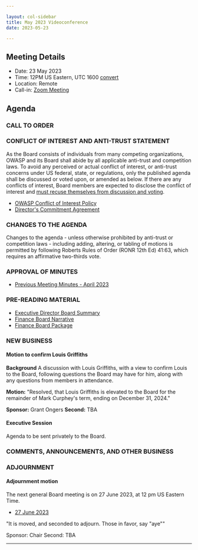 ```yaml
---

layout: col-sidebar
title: May 2023 Videoconference
date: 2023-05-23

---
```


## Meeting Details

- Date: 23 May 2023
- Time: 12PM US Eastern, UTC 1600 [convert](https://www.timeanddate.com/worldclock/meetingdetails.html?year=2023&month=05&day=23&hour=16&min=0&sec=0&p1=398&p2=16&p3=110&p4=197&p5=217&p6=136&p7=179&p8=438)
- Location: Remote
- Call-in: [Zoom Meeting](https://us06web.zoom.us/j/87347729318?pwd=dVgvdFdIK01FUmdOQm90cEc0c2FGUT09)

## Agenda

### CALL TO ORDER

<!--
Board Members
- Vandana Verma Sehgal, Grant Ongers, Avi Douglen, Glenn ten Cate, Matt Tesauro, Bil Corry.

Guests
Andrew van der Stock, Shelby Graham, Dawn Aitken, Harold Blankenship, Lisa Jones, Kelly Santalucia, Lauren Thomas
-->

### CONFLICT OF INTEREST AND ANTI-TRUST STATEMENT

As the Board consists of individuals from many competing organizations, OWASP and its Board shall abide by all applicable anti-trust and competition laws. To avoid any perceived or actual conflict of interest, or anti-trust concerns under US federal, state, or regulations, only the published agenda shall be discussed or voted upon, or amended as below. If there are any conflicts of interest, Board members are expected to disclose the conflict of interest and [must recuse themselves from discussion and voting](https://owasp.org/www-policy/legal/bylaws#section-702-disclosure-required).

- [OWASP Conflict of Interest Policy](https://owasp.org/www-policy/operational/conflict-of-interest)
- [Director's Commitment Agreement](https://owasp.org/www-policy/legal/directors-committment-agreement)

### CHANGES TO THE AGENDA

Changes to the agenda - unless otherwise prohibited by anti-trust or competition laws - including adding, altering, or tabling of motions is permitted by following Roberts Rules of Order (RONR 12th Ed) 41:63, which requires an affirmative two-thirds vote.

### APPROVAL OF MINUTES

- [Previous Meeting Minutes - April 2023](/www-board/meetings-historical/202304)

### PRE-READING MATERIAL

- [Executive Director Board Summary](https://docs.google.com/presentation/d/1PW5cESSMQh5ulwmgY9aZxv0NWc9l2qYYsHA_xgB3r2Y/edit?usp=sharing)
- [Finance Board Narrative](/www-board/attachments/202304-finance-narrative.docx)
- [Finance Board Package](/www-board/attachments/202304-finance-package.xlsx)

### NEW BUSINESS

#### Motion to confirm Louis Griffiths

**Background** A discussion with Louis Griffiths, with a view to confirm Louis to the Board, following questions the Board may have for him, along with any questions from members in attendance.

**Motion:** "Resolved, that Louis Griffiths is elevated to the Board for the remainder of Mark Curphey's term, ending on December 31, 2024."

**Sponsor:** Grant Ongers
**Second:** TBA

#### Executive Session

Agenda to be sent privately to the Board.

### COMMENTS, ANNOUNCEMENTS, AND OTHER BUSINESS

### ADJOURNMENT

#### Adjournment motion

The next general Board meeting is on 27 June 2023, at 12 pm US Eastern Time.

- [27 June 2023](https://owasp.org/www-board/meetings/202306.html)

"It is moved, and seconded to adjourn. Those in favor, say "aye""

Sponsor: Chair
Second: TBA

***
